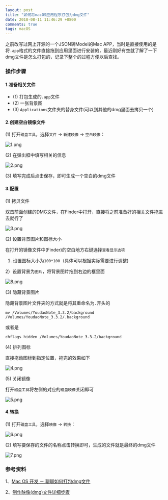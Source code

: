 ```yaml
---
layout: post
title: "如何将macOS应用程序打包为dmg文件"
date: 2018-08-11 11:46:29 +0800
comments: true
tags: macOS
---
```


之前改写过网上开源的一个JSON转Model的Mac APP，当时是直接使用的是将`.app`格式的文件直接拖到应用里面进行安装的，最近刚好有空就了解了一下dmg文件是怎么打包的，记录下整个的过程方便以后查找。

### 操作步骤

#### 1.准备相关文件

- (1) 打包生成的`.app`文件
- (2) 一张背景图
- (3) `Applications`文件夹的替身文件(可以到其他的dmg里面去拷贝一个)

#### 2.创建空白镜像文件

(1) 打开`磁盘工具`，选择`文件` -> `新建映像` -> `空白映像`：

![1.png](/images/macos-build-dmg-file/1.png)

(2) 在弹出框中填写相关的信息

![2.png](/images/macos-build-dmg-file/2.png)

(3) 填写完成后点击保存，即可生成一个空白的dmg文件

#### 3.配置

(1) 拷贝文件

双击前面创建的DMG文件，在Finder中打开，直接将之前准备好的相关文件拖进去就行了

![3.png](/images/macos-build-dmg-file/3.png)

(2) 设置背景图片和图标大小

在打开的镜像文件中(Finder)的空白地方右键选择`查看显示选项`

1) 设置图标大小为`100*100`（具体可以根据实际需要进行调整)

2）设置背景为`图片`，将背景图片拖到右边的框里面

![8.png](/images/macos-build-dmg-file/8.png)

(3) 隐藏背景图片

隐藏背景图片文件夹的方式就是将其重命名为`.`开头的

```
mv /Volumes/YoudaoNote_3.3.2/background /Volumes/YoudaoNote_3.3.2/.background
```

或者是

```
chflags hidden /Volumes/YoudaoNote_3.3.2/background
```

(4) 排列图标

直接拖动图标到指定位置，拖完的效果如下

![4.png](/images/macos-build-dmg-file/4.png)

(5) 关闭镜像

打开`磁盘工具`将左侧的对应的`磁盘映像`关闭即可

![5.png](/images/macos-build-dmg-file/5.png)

#### 4.转换

(1) 打开`磁盘工具`，选择`映像` -> `转换`：

![6.png](/images/macos-build-dmg-file/6.png)

(2) 填写要保存的文件的名称点击转换即可，生成的文件就是最终的dmg文件

![7.png](/images/macos-build-dmg-file/7.png)

### 参考资料

1、[Mac OS 开发 － 聊聊如何打包dmg文件](https://www.jianshu.com/p/c6cd257676bf)

2、[制作映像(dmg)文件详细步骤](https://bbs.feng.com/read-htm-tid-6724285.html)